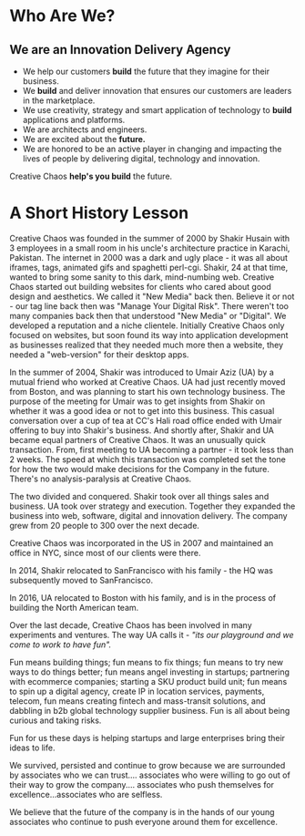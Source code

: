 # Who Are We?

## We are an Innovation Delivery Agency

- We help our customers **build** the future that they imagine for their business.
- We **build** and deliver innovation that ensures our customers are leaders in the marketplace.
- We use creativity, strategy and smart application of technology to **build** applications and platforms.
- We are architects and engineers.
- We are excited about the **future.**
- We are honored to be an active player in changing and impacting the lives of people by delivering digital, technology and innovation.

Creative Chaos **help's you build** the future.


# A Short History Lesson
Creative Chaos was founded in the summer of 2000 by Shakir Husain with 3 employees in a small room in his uncle's architecture practice in Karachi, Pakistan. The internet in 2000 was a dark and ugly place - it was all about iframes, <blink> tags, animated gifs and spaghetti perl-cgi. Shakir, 24 at that time, wanted to bring some sanity to this dark, mind-numbing web. Creative Chaos started out building websites for clients who cared about good design and aesthetics. We called it "New Media" back then. Believe it or not - our tag line back then was "Manage Your Digital Risk". There weren't too many companies back then that understood "New Media" or "Digital".  We developed a reputation and a niche clientele. Initially Creative Chaos only focused on websites, but soon found its way into application development as businesses realized that they needed much more then a website, they needed a "web-version" for their desktop apps. 

In the summer of 2004, Shakir was introduced to Umair Aziz (UA) by a mutual friend who worked at Creative Chaos. UA had just recently moved from Boston, and was planning to start his own technology business. The purpose of the meeting for Umair was to get insights from Shakir on whether it was a good idea or not to get into this business. This casual conversation over a cup of tea at CC's Hali road office ended with Umair offering to buy into Shakir's business. And shortly after, Shakir and UA became equal partners of Creative Chaos. It was an unusually quick transaction. From, first meeting to UA becoming a partner - it took less than 2 weeks. The speed at which this transaction was completed set the tone for how the two would make decisions for the Company in the future. There's no analysis-paralysis at Creative Chaos.

The two divided and conquered. Shakir took over all things sales and business. UA took over strategy and execution. Together they expanded the business into web, software, digital and innovation delivery. The company grew from 20 people to 300 over the next decade. 

Creative Chaos was incorporated in the US in 2007 and maintained an office in NYC, since most of our clients were there.

In 2014, Shakir relocated to SanFrancisco with his family - the HQ was subsequently moved to SanFrancisco.

In 2016, UA relocated to Boston with his family, and is in the process of building the North American team.

Over the last decade, Creative Chaos has been involved in many experiments and ventures. The way UA calls it - _"its our playground and we come to work to have fun"._

Fun means building things; fun means to fix things; fun means to try new ways to do things better; fun means angel investing in startups; partnering with ecommerce companies; starting a SKU product build unit; fun means to spin up a digital agency, create IP in location services, payments, telecom, fun means creating fintech and mass-transit solutions, and dabbling in b2b global technology supplier business. Fun is all about being curious and taking risks. 

Fun for us these days is helping startups and large enterprises bring their ideas to life. 

We survived, persisted and continue to grow because we are surrounded by associates who we can trust.... associates who were willing to go out of their way to grow the company.... associates who push themselves for excellence...associates who are selfless. 

We believe that the future of the company is in the hands of our young associates who continue to push everyone around them for excellence.
